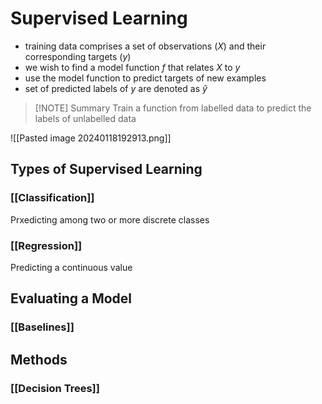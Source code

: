 # Supervised Learning
- training data comprises a set of observations ($X$) and their corresponding targets ($y$)
- we wish to find a model function $f$ that relates $X$ to $y$
- use the model function to predict targets of new examples
- set of predicted labels of $y$ are denoted as $\hat{y}$

> [!NOTE] Summary
> Train a function from labelled data to predict the labels of unlabelled data

![[Pasted image 20240118192913.png]]

## Types of Supervised Learning
### [[Classification]]
Prxedicting among two or more discrete classes
### [[Regression]]
Predicting a continuous value

## Evaluating a Model
### [[Baselines]]

## Methods
### [[Decision Trees]]